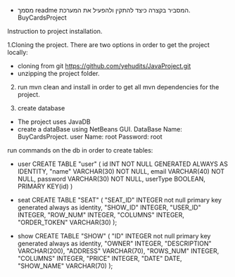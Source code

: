 - מסמך readme המסביר בקצרה כיצד להתקין ולהפעיל את המערכת.
BuyCardsProject
  
Instruction to project installation.

1.Cloning the project.
There are two options in order to get the project locally: 
- cloning from git https://github.com/yehudits/JavaProject.git
- unzipping the project folder.

2. run mvn clean and install in order to get all mvn dependencies for the project.

3. create database
- The project uses JavaDB
- create a dataBase using NetBeans GUI. 
        DataBase Name: BuyCardsProject.
        user Name: root
        Password: root
 
run commands on the db in order to create tables:
- user
  CREATE TABLE "user" (
  id INT NOT NULL GENERATED ALWAYS AS IDENTITY,‏
  "name" VARCHAR(30) NOT NULL,
  email VARCHAR(40) NOT NULL,
  password VARCHAR(30) NOT NULL,
  userType BOOLEAN,
  PRIMARY KEY(id)
  )

- seat
  CREATE TABLE "SEAT" (
  "SEAT_ID" INTEGER not null primary key generated always as identity,
  "SHOW_ID" INTEGER,
  "USER_ID" INTEGER,
  "ROW_NUM" INTEGER,
  "COLUMNS" INTEGER,
  "ORDER_TOKEN" VARCHAR(30)
  );   

- show
  CREATE TABLE "SHOW" (
  "ID" INTEGER not null primary key generated always as identity,
  "OWNER" INTEGER,
  "DESCRIPTION" VARCHAR(200),
  "ADDRESS" VARCHAR(70),
  "ROWS_NUM" INTEGER,
  "COLUMNS" INTEGER,
  "PRICE" INTEGER,
  "DATE" DATE,
  "SHOW_NAME" VARCHAR(70)
  );
